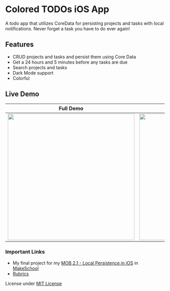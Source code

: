 # Colored TODOs iOS App
A todo app that utilizes CoreData for persisting projects and tasks with local notifications. Never forget a task you have to do ever again!

## Features
- CRUD projects and tasks and persist them using Core Data
- Get a 24 hours and 5 minutes before any tasks are due 
- Search projects and tasks
- Dark Mode support
- Colorful

## Live Demo

| Full Demo      | Dark Mode Demo |
| :---:        |    :----:   |
|   <img src="https://github.com/SamuelFolledo/MyList/blob/master/static/MOB2-1FinalProjectDemo.gif?raw=true" width="400">        |   <img src="https://github.com/SamuelFolledo/MyList/blob/master/static/darkModeDemo.gif?raw=true" width="400">         | 


### Important Links
- My final project for my [MOB 2.1 - Local Persistence in iOS](https://make-school-courses.github.io/MOB-2.1-Local-Persistence-in-iOS/#/) in [MakeSchool](makeschool.com) 
- [Rubrics](Rubrics.md)

License under [MIT License](LICENSE)
